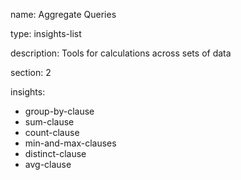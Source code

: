 name: Aggregate Queries

type: insights-list

description: Tools for calculations across sets of data

section: 2

insights:
  - group-by-clause
  - sum-clause
  - count-clause
  - min-and-max-clauses
  - distinct-clause
  - avg-clause
